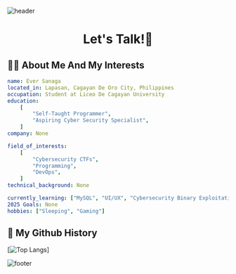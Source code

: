 ![header](https://capsule-render.vercel.app/api?type=waving&color=timeGradient&height=100&section=header&text=Hello%20World!🌍&fontSize=70)
<h1 align="center">
  Let's Talk!💬
</h1>

## 👨‍💻 About Me And My Interests
```yaml
name: Ever Sanaga
located_in: Lapasan, Cagayan De Oro City, Philippines
occupation: Student at Liceo De Cagayan University
education:
    [
        "Self-Taught Programmer",
        "Aspiring Cyber Security Specialist",
    ]
company: None

field_of_interests:
    [
        "Cybersecurity CTFs",
        "Programming",
        "DevOps",
    ]
technical_background: None

currently_learning: ["MySQL", "UI/UX", "Cybersecurity Binary Exploitation"]
2025 Goals: None
hobbies: ["Sleeping", "Gaming"]
```

## 📜 My Github History

[![Top Langs](https://github-readme-stats.vercel.app/api/top-langs/?username=0xeversanaga&layout=donut)]

![footer](https://capsule-render.vercel.app/api?section=footer&type=waving&color=timeGradient&&height=100)
